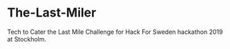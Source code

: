 # The-Last-Miler
Tech to Cater the Last Mile Challenge for Hack For Sweden hackathon 2019 at Stockholm.
